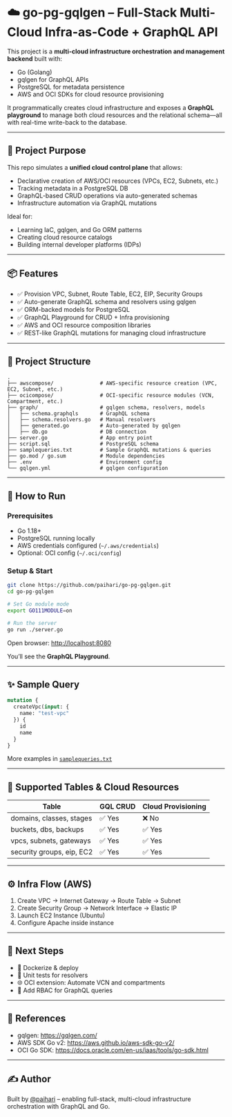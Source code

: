 # ☁️ go-pg-gqlgen – Full-Stack Multi-Cloud Infra-as-Code + GraphQL API

This project is a **multi-cloud infrastructure orchestration and management backend** built with:

- Go (Golang)
- gqlgen for GraphQL APIs
- PostgreSQL for metadata persistence
- AWS and OCI SDKs for cloud resource provisioning

It programmatically creates cloud infrastructure and exposes a **GraphQL playground** to manage both cloud resources and the relational schema—all with real-time write-back to the database.

---

## 🎯 Project Purpose

This repo simulates a **unified cloud control plane** that allows:

- Declarative creation of AWS/OCI resources (VPCs, EC2, Subnets, etc.)
- Tracking metadata in a PostgreSQL DB
- GraphQL-based CRUD operations via auto-generated schemas
- Infrastructure automation via GraphQL mutations

Ideal for:

- Learning IaC, gqlgen, and Go ORM patterns
- Creating cloud resource catalogs
- Building internal developer platforms (IDPs)

---

## 📦 Features

- ✅ Provision VPC, Subnet, Route Table, EC2, EIP, Security Groups
- ✅ Auto-generate GraphQL schema and resolvers using gqlgen
- ✅ ORM-backed models for PostgreSQL
- ✅ GraphQL Playground for CRUD + Infra provisioning
- ✅ AWS and OCI resource composition libraries
- ✅ REST-like GraphQL mutations for managing cloud infrastructure

---

## 🧱 Project Structure

```
.
├── awscompose/               # AWS-specific resource creation (VPC, EC2, Subnet, etc.)
├── ocicompose/               # OCI-specific resource modules (VCN, Compartment, etc.)
├── graph/                    # gqlgen schema, resolvers, models
│   ├── schema.graphqls       # GraphQL schema
│   ├── schema.resolvers.go   # Manual resolvers
│   ├── generated.go          # Auto-generated by gqlgen
│   ├── db.go                 # DB connection
├── server.go                 # App entry point
├── script.sql                # PostgreSQL schema
├── samplequeries.txt         # Sample GraphQL mutations & queries
├── go.mod / go.sum           # Module dependencies
├── .env                      # Environment config
└── gqlgen.yml                # gqlgen configuration
```

---

## 🚀 How to Run

### Prerequisites

- Go 1.18+
- PostgreSQL running locally
- AWS credentials configured (`~/.aws/credentials`)
- Optional: OCI config (`~/.oci/config`)

### Setup & Start

```bash
git clone https://github.com/paihari/go-pg-gqlgen.git
cd go-pg-gqlgen

# Set Go module mode
export GO111MODULE=on

# Run the server
go run ./server.go
```

Open browser: [http://localhost:8080](http://localhost:8080)

You’ll see the **GraphQL Playground**.

---

## ✨ Sample Query

```graphql
mutation {
  createVpc(input: {
    name: "test-vpc"
  }) {
    id
    name
  }
}
```

More examples in [`samplequeries.txt`](./samplequeries.txt)

---

## 🔄 Supported Tables & Cloud Resources

| Table                     | GQL CRUD | Cloud Provisioning |
|---------------------------|----------|---------------------|
| domains, classes, stages  | ✅ Yes   | ❌ No              |
| buckets, dbs, backups     | ✅ Yes   | ✅ Yes             |
| vpcs, subnets, gateways   | ✅ Yes   | ✅ Yes             |
| security groups, eip, EC2 | ✅ Yes   | ✅ Yes             |

---

## ⚙️ Infra Flow (AWS)

1. Create VPC → Internet Gateway → Route Table → Subnet
2. Create Security Group → Network Interface → Elastic IP
3. Launch EC2 Instance (Ubuntu)
4. Configure Apache inside instance

---

## 🧩 Next Steps

- 🐳 Dockerize & deploy
- 🧪 Unit tests for resolvers
- 🌐 OCI extension: Automate VCN and compartments
- 🔐 Add RBAC for GraphQL queries

---

## 📘 References

- gqlgen: https://gqlgen.com/
- AWS SDK Go v2: https://aws.github.io/aws-sdk-go-v2/
- OCI Go SDK: https://docs.oracle.com/en-us/iaas/tools/go-sdk.html

---

## ✍️ Author

Built by [@paihari](https://github.com/paihari) – enabling full-stack, multi-cloud infrastructure orchestration with GraphQL and Go.
